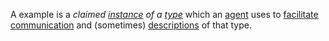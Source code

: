 A example is a *claimed [instance](https://github.com/gcassel/Modular-Organization-Terminology/blob/master/terms/instance.md) of a  [type](https://github.com/gcassel/Modular-Organization-Terminology/blob/master/terms/type.md)* which an [agent](https://github.com/gcassel/Modular-Organization-Terminology/blob/master/terms/agent.md) uses to [facilitate](https://github.com/gcassel/Modular-Organization-Terminology/blob/master/terms/facilitation.md) [communication](https://github.com/gcassel/Modular-Organization-Terminology/blob/master/terms/communication.md) and (sometimes) [descriptions](https://github.com/gcassel/Modular-Organization-Terminology/blob/master/terms/describe.md) of that type.

